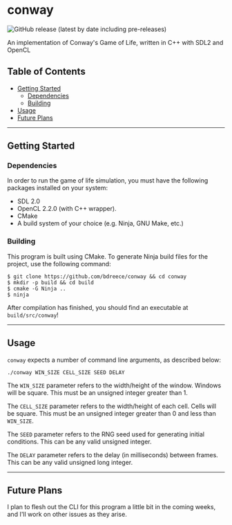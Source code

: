 # conway

![GitHub release (latest by date including pre-releases)](https://img.shields.io/github/v/release/bdreece/conway?include_prereleases)

An implementation of Conway's Game of Life, written in C++ with SDL2 and OpenCL

## Table of Contents

- [Getting Started](#getting-started)
  - [Dependencies](#dependencies)
  - [Building](#building)
- [Usage](#usage)
- [Future Plans](#future-plans)

---

## Getting Started

### Dependencies

In order to run the game of life simulation, you must have the following packages installed on your system:

- SDL 2.0
- OpenCL 2.2.0 (with C++ wrapper).
- CMake
- A build system of your choice (e.g. Ninja, GNU Make, etc.)

### Building

This program is built using CMake. To generate Ninja build files for the project, use the following command:

```console
$ git clone https://github.com/bdreece/conway && cd conway
$ mkdir -p build && cd build
$ cmake -G Ninja ..
$ ninja
```

After compilation has finished, you should find an executable at `build/src/conway`!

---

## Usage

`conway` expects a number of command line arguments, as described below:

`./conway WIN_SIZE CELL_SIZE SEED DELAY`

The `WIN_SIZE` parameter refers to the width/height of the window. Windows will be square. This must be an unsigned integer greater than 1.

The `CELL_SIZE` parameter refers to the width/height of each cell. Cells will be square. This must be an unsigned integer greater than 0 and less than `WIN_SIZE`.

The `SEED` parameter refers to the RNG seed used for generating initial conditions. This can be any valid unsigned integer.

The `DELAY` parameter refers to the delay (in milliseconds) between frames. This can be any valid unsigned long integer.

---

## Future Plans

I plan to flesh out the CLI for this program a little bit in the coming weeks, and I'll work on other issues as they arise.
